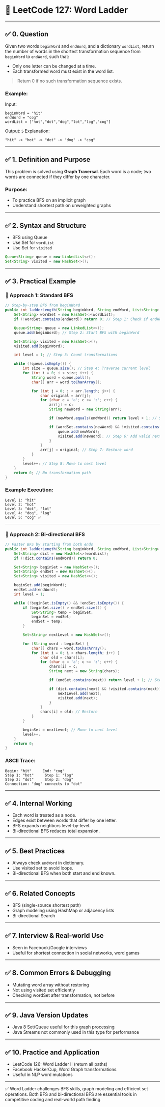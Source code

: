 # 📘 LeetCode 127: Word Ladder

---

## ✅ 0. Question

Given two words `beginWord` and `endWord`, and a dictionary `wordList`, return the number of words in the shortest transformation sequence from `beginWord` to `endWord`, such that:

- Only one letter can be changed at a time.
- Each transformed word must exist in the word list.

> Return 0 if no such transformation sequence exists.

### Example:
Input:
```text
beginWord = "hit"
endWord = "cog"
wordList = ["hot","dot","dog","lot","log","cog"]
```
Output: `5`
Explanation:
```text
"hit" -> "hot" -> "dot" -> "dog" -> "cog"
```

---

## ✅ 1. Definition and Purpose

This problem is solved using **Graph Traversal**. Each word is a node; two words are connected if they differ by one character.

### Purpose:
- To practice BFS on an implicit graph
- Understand shortest path on unweighted graphs

---

## ✅ 2. Syntax and Structure

- BFS using Queue
- Use Set for `wordList`
- Use Set for `visited`

```java
Queue<String> queue = new LinkedList<>();
Set<String> visited = new HashSet<>();
```

---

## ✅ 3. Practical Example

### 🔹 Approach 1: Standard BFS
```java
// Step-by-step BFS from beginWord
public int ladderLength(String beginWord, String endWord, List<String> wordList) {
    Set<String> wordSet = new HashSet<>(wordList);
    if (!wordSet.contains(endWord)) return 0; // Step 1: Check if endWord is reachable

    Queue<String> queue = new LinkedList<>();
    queue.add(beginWord); // Step 2: Start BFS with beginWord

    Set<String> visited = new HashSet<>();
    visited.add(beginWord);

    int level = 1; // Step 3: Count transformations

    while (!queue.isEmpty()) {
        int size = queue.size(); // Step 4: Traverse current level
        for (int i = 0; i < size; i++) {
            String word = queue.poll();
            char[] arr = word.toCharArray();

            for (int j = 0; j < arr.length; j++) {
                char original = arr[j];
                for (char c = 'a'; c <= 'z'; c++) {
                    arr[j] = c;
                    String newWord = new String(arr);

                    if (newWord.equals(endWord)) return level + 1; // Step 5: Found path

                    if (wordSet.contains(newWord) && !visited.contains(newWord)) {
                        queue.add(newWord);
                        visited.add(newWord); // Step 6: Add valid next word
                    }
                }
                arr[j] = original; // Step 7: Restore word
            }
        }
        level++; // Step 8: Move to next level
    }
    return 0; // No transformation path
}
```

### Example Execution:
```
Level 1: "hit"
Level 2: "hot"
Level 3: "dot", "lot"
Level 4: "dog", "log"
Level 5: "cog" ✅
```

---

### 🔹 Approach 2: Bi-directional BFS
```java
// Faster BFS by starting from both ends
public int ladderLength(String beginWord, String endWord, List<String> wordList) {
    Set<String> dict = new HashSet<>(wordList);
    if (!dict.contains(endWord)) return 0;

    Set<String> beginSet = new HashSet<>();
    Set<String> endSet = new HashSet<>();
    Set<String> visited = new HashSet<>();

    beginSet.add(beginWord);
    endSet.add(endWord);
    int level = 1;

    while (!beginSet.isEmpty() && !endSet.isEmpty()) {
        if (beginSet.size() > endSet.size()) {
            Set<String> temp = beginSet;
            beginSet = endSet;
            endSet = temp;
        }

        Set<String> nextLevel = new HashSet<>();

        for (String word : beginSet) {
            char[] chars = word.toCharArray();
            for (int i = 0; i < chars.length; i++) {
                char old = chars[i];
                for (char c = 'a'; c <= 'z'; c++) {
                    chars[i] = c;
                    String next = new String(chars);

                    if (endSet.contains(next)) return level + 1; // Step: Connection found

                    if (dict.contains(next) && !visited.contains(next)) {
                        nextLevel.add(next);
                        visited.add(next);
                    }
                }
                chars[i] = old; // Restore
            }
        }

        beginSet = nextLevel; // Move to next level
        level++;
    }
    return 0;
}
```

### ASCII Trace:
```
Begin: "hit"     End: "cog"
Step 1: "hot"     Step 1: "log"
Step 2: "dot"     Step 2: "dog"
Connection: "dog" connects to "dot"
```

---

## ✅ 4. Internal Working

- Each word is treated as a node.
- Edges exist between words that differ by one letter.
- BFS expands neighbors level-by-level.
- Bi-directional BFS reduces total expansion.

---

## ✅ 5. Best Practices
- Always check `endWord` in dictionary.
- Use visited set to avoid loops.
- Bi-directional BFS when both start and end known.

---

## ✅ 6. Related Concepts
- BFS (single-source shortest path)
- Graph modeling using HashMap or adjacency lists
- Bi-directional Search

---

## ✅ 7. Interview & Real-world Use
- Seen in Facebook/Google interviews
- Useful for shortest connection in social networks, word games

---

## ✅ 8. Common Errors & Debugging
- Mutating word array without restoring
- Not using visited set efficiently
- Checking wordSet after transformation, not before

---

## ✅ 9. Java Version Updates
- Java 8 Set/Queue useful for this graph processing
- Java Streams not commonly used in this type for performance

---

## ✅ 10. Practice and Application
- LeetCode 126: Word Ladder II (return all paths)
- Facebook HackerCup, Word Graph transformations
- Useful in NLP word mutations

---

✅ Word Ladder challenges BFS skills, graph modeling and efficient set operations.
Both BFS and bi-directional BFS are essential tools in competitive coding and real-world path finding.

